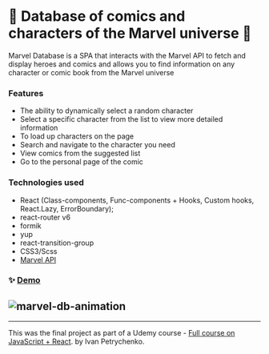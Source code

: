 # 🎃 Database of comics and characters of the Marvel universe 🎃

Marvel Database is a SPA that interacts with the Marvel API to fetch and display heroes and comics and allows you to find information on any character or comic book from the Marvel universe

### Features

-   The ability to dynamically select a random character
-   Select a specific character from the list to view more detailed information
-   To load up characters on the page
-   Search and navigate to the character you need
-   View comics from the suggested list
-   Go to the personal page of the comic

### Technologies used

-   React (Class-components, Func-components + Hooks, Custom hooks, React.Lazy, ErrorBoundary);
-   react-router v6
-   formik
-   yup
-   react-transition-group
-   CSS3/Scss
-   [Marvel API](https://developer.marvel.com/)

### ✨ [Demo](#)

## ![marvel-db-animation](https://github.com/one-way7/marvel-db/assets/121254183/fbe6005b-6b38-46e1-93e7-3579c8cdadf8)

---

This was the final project as part of a Udemy course - [Full course on JavaScript + React](https://www.udemy.com/course/javascript_full/). by Ivan Petrychenko.

